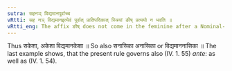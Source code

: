 ```yaml
---
sutra: सहनञ् विद्यमानपूर्वाच्च
vRtti: सह नञ् विद्यमानइत्येवं पूर्वात् प्रातिपदिकात् स्त्रियां ङीष् प्रत्ययो न भवति ॥
vRtti_eng: The affix ङीष् does not come in the feminine after a Nominal-stem denoting a part of the body, when the word is subordinate in a compound, preceded by the word सह 'with', नञ् 'not', or विद्यमान 'having'.
---
```

Thus सकेशा, अकेशा विद्यमानकेशा ॥ So also सनासिका अनासिका or विद्यमाननासिका ॥ The last example shows, that the present rule governs also (IV. 1. 55) _ante_: as well as (IV. 1. 54).
